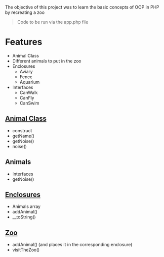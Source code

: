 The objective of this project was to learn the basic concepts of OOP in PHP by recreating a zoo

> Code to be run via the app.php file

# Features

- Animal Class
- Different animals to put in the zoo
- Enclosures
  - Aviary
  - Fence
  - Aquarium
- Interfaces
  - CanWalk
  - CanFly
  - CanSwim

## [Animal Class](https://github.com/nightandstars/Dev_Projects/blob/main/OOP_Zoo/src/Animal.php)

- construct
- getName()
- getNoise()
- noise()

## Animals

- Interfaces
- getNoise()

## [Enclosures](https://github.com/nightandstars/Dev_Projects/blob/main/OOP_Zoo/src/Enclosure.php)

- Animals array
- addAnimal()
- __toString()

## [Zoo](https://github.com/nightandstars/Dev_Projects/blob/main/OOP_Zoo/src/Zoo.php)

- addAnimal() (and places it in the corresponding enclosure)
- visitTheZoo()
